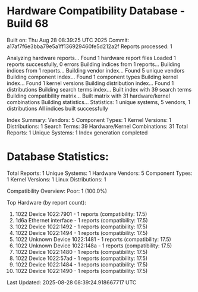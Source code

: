 # Hardware Compatibility Database - Build 68

Built on: Thu Aug 28 08:39:25 UTC 2025
Commit: a17af7f6e3bba79e5a1ff136929460fe5d212a2f
Reports processed: 1

Analyzing hardware reports...
Found 1 hardware report files
Loaded 1 reports successfully, 0 errors
Building indices from 1 reports...
Building indices from 1 reports...
Building vendor index...
   Found 5 unique vendors
Building component index...
   Found 1 component types
Building kernel index...
   Found 1 kernel versions
Building distribution index...
   Found 1 distributions
Building search terms index...
   Built index with 39 search terms
Building compatibility matrix...
   Built matrix with 31 hardware/kernel combinations
Building statistics...
   Statistics: 1 unique systems, 5 vendors, 1 distributions
All indices built successfully

Index Summary:
   Vendors: 5
   Component Types: 1
   Kernel Versions: 1
   Distributions: 1
   Search Terms: 39
   Hardware/Kernel Combinations: 31
   Total Reports: 1
   Unique Systems: 1
Index generation completed

Database Statistics:
========================
Total Reports: 1
Unique Systems: 1
Hardware Vendors: 5
Component Types: 1
Kernel Versions: 1
Linux Distributions: 1

Compatibility Overview:
  Poor: 1 (100.0%)

Top Hardware (by report count):
  1. 1022 Device 1022:7901 - 1 reports (compatibility: 17.5)
  2. 1d6a Ethernet interface - 1 reports (compatibility: 17.5)
  3. 1022 Device 1022:1492 - 1 reports (compatibility: 17.5)
  4. 1022 Device 1022:1494 - 1 reports (compatibility: 17.5)
  5. 1022 Unknown Device 1022:1481 - 1 reports (compatibility: 17.5)
  6. 1022 Unknown Device 1022:148a - 1 reports (compatibility: 17.5)
  7. 1022 Device 1022:1480 - 1 reports (compatibility: 17.5)
  8. 1022 Device 1022:57ad - 1 reports (compatibility: 17.5)
  9. 1022 Device 1022:1484 - 1 reports (compatibility: 17.5)
  10. 1022 Device 1022:1490 - 1 reports (compatibility: 17.5)

Last Updated: 2025-08-28 08:39:24.918667717 UTC
